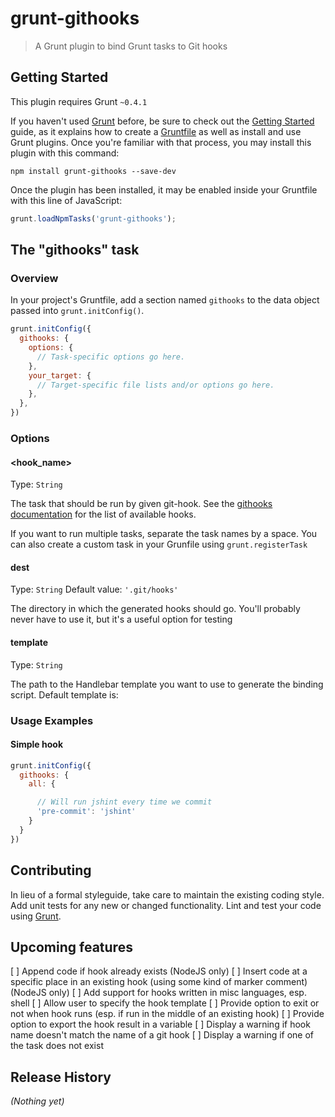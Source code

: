 # grunt-githooks

> A Grunt plugin to bind Grunt tasks to Git hooks

## Getting Started
This plugin requires Grunt `~0.4.1`

If you haven't used [Grunt](http://gruntjs.com/) before, be sure to check out the [Getting Started](http://gruntjs.com/getting-started) guide, as it explains how to create a [Gruntfile](http://gruntjs.com/sample-gruntfile) as well as install and use Grunt plugins. Once you're familiar with that process, you may install this plugin with this command:

```shell
npm install grunt-githooks --save-dev
```

Once the plugin has been installed, it may be enabled inside your Gruntfile with this line of JavaScript:

```js
grunt.loadNpmTasks('grunt-githooks');
```

## The "githooks" task

### Overview
In your project's Gruntfile, add a section named `githooks` to the data object passed into `grunt.initConfig()`.

```js
grunt.initConfig({
  githooks: {
    options: {
      // Task-specific options go here.
    },
    your_target: {
      // Target-specific file lists and/or options go here.
    },
  },
})
```

### Options

#### <hook_name>
Type: `String`

The task that should be run by given git-hook. See the [githooks documentation](https://www.kernel.org/pub/software/scm/git/docs/githooks.html) for the list of available hooks.

If you want to run multiple tasks, separate the task names by a space. You can also create a custom
task in your Grunfile using `grunt.registerTask`

#### dest
Type: `String`
Default value: `'.git/hooks'`

The directory in which the generated hooks should go. You'll probably never have to use it, but it's
a useful option for testing

#### template
Type: `String`

The path to the Handlebar template you want to use to generate the binding script. Default template is:

### Usage Examples

#### Simple hook

```js
grunt.initConfig({
  githooks: {
    all: {

      // Will run jshint every time we commit
      'pre-commit': 'jshint'
    }
  }
})
```

## Contributing
In lieu of a formal styleguide, take care to maintain the existing coding style. Add unit tests for any new or changed functionality. Lint and test your code using [Grunt](http://gruntjs.com/).

## Upcoming features

[ ] Append code if hook already exists (NodeJS only)
[ ] Insert code at a specific place in an existing hook (using some kind of marker comment) (NodeJS only)
[ ] Add support for hooks written in misc languages, esp. shell
[ ] Allow user to specify the hook template
[ ] Provide option to exit or not when hook runs (esp. if run in the middle of an existing hook)
[ ] Provide option to export the hook result in a variable
[ ] Display a warning if hook name doesn't match the name of a git hook
[ ] Display a warning if one of the task does not exist

## Release History
_(Nothing yet)_
